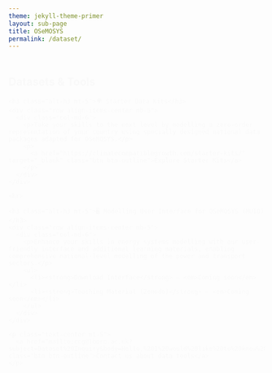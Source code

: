 ```yaml
---
theme: jekyll-theme-primer
layout: sub-page
title: OSeMOSYS
permalink: /dataset/
---
```


<section class="bg-gray-light container-lg p-responsive py-4 py-md-6 my-lg-6 fade-in-center">
  <div class="text-center">
    <h2 class="alt-h2 mb-4">Datasets & Tools</h2>
  </div>

  <div class="col-lg-10 mx-auto text-left">

    <h3 class="alt-h3 mt-5">🌍 Starter Data Kits</h3>
    <div class="row align-items-center mb-5">
      <div class="col-md-6">
        <p>Take your skills to the next level by modelling a zero-order representation of your country using specially designed national data packages adapted for OSeMOSYS.</p>
        <p>
          <a href="https://climatecompatiblegrowth.com/starter-kits/" target="_blank" class="btn btn-outline">Explore Starter Kits</a>
        </p>
      </div>
    </div>

    <hr>

    <h3 class="alt-h3 mt-5">🖥️ Modelling User Interface for OSeMOSYS (MUIO)</h3>
    <div class="row align-items-center mb-5">
      <div class="col-md-6">
        <p>Enhance your skills in energy systems modelling with our user-friendly interface and additional learning materials, enabling comprehensive national-level modelling of the power and transport sectors.</p>
        <ul>
          <li><strong>Download Interface</strong> – <em>Coming soon</em></li>
          <li><strong>Teaching Material (Zenodo)</strong> – <em>Coming soon</em></li>
        </ul>
      </div>
    </div>

    <p class="text-center mt-5">
      <a href="mailto:ccg@lboro.ac.uk?subject=Dataset%20Inquiry&body=Hello,%20I%20would%20like%20to%20know%20more%20about%20available%20datasets%20for%20OSeMOSYS..." class="btn btn-outline">Contact us about data tools</a>
    </p>

  </div>
</section>

<style>
.fade-in-center {
  opacity: 0;
  transform: translateY(20px);
  animation: fadeInUp 1s ease forwards;
}
@keyframes fadeInUp {
  to {
    opacity: 1;
    transform: translateY(0);
  }
}
</style>
